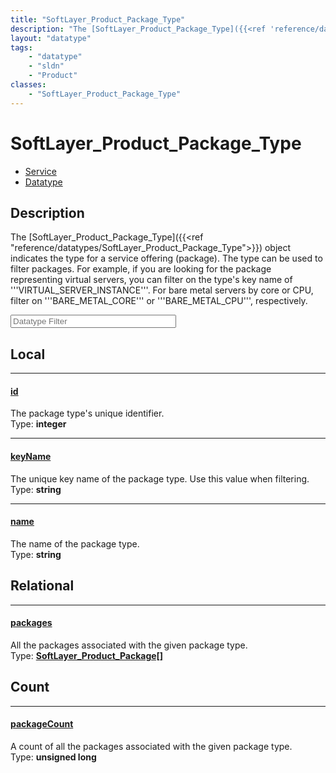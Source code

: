 ```yaml
---
title: "SoftLayer_Product_Package_Type"
description: "The [SoftLayer_Product_Package_Type]({{<ref 'reference/datatypes/SoftLayer_Product_Package_Type'>}}) object indicates th... "
layout: "datatype"
tags:
    - "datatype"
    - "sldn"
    - "Product"
classes:
    - "SoftLayer_Product_Package_Type"
---
```


# SoftLayer_Product_Package_Type
<div id='service-datatype'>
    <ul id='sldn-reference-tabs'>
    <li id='service'> <a href='/reference/services/SoftLayer_Product_Package_Type' >Service</a></li>    <li id='datatype'> <a href='/reference/datatypes/SoftLayer_Product_Package_Type' >Datatype</a></li>
    </ul>
</div>

## Description 
The [SoftLayer_Product_Package_Type]({{<ref "reference/datatypes/SoftLayer_Product_Package_Type">}}) object indicates the type for a service offering (package). The type can be used to filter packages. For example, if you are looking for the package representing virtual servers, you can filter on the type's key name of '''VIRTUAL_SERVER_INSTANCE'''. For bare metal servers by core or CPU, filter on '''BARE_METAL_CORE''' or '''BARE_METAL_CPU''', respectively. 





<!-- Filer BEGIN -->
<div class="view-filters">
        <div class="clearfix">
            <div class="search-input-box">
                <input placeholder="Datatype Filter" onkeyup="titleSearch(inputId='prop-input', divId='properties', elementClass='prop-row')" 
                    type="text" id="prop-input" value="" size="30" maxlength="128" class="form-text">
            </div>
        </div>
</div>
<!-- Filer END -->

<div id="properties" class="content">
<div id="localProperties" class="prop-content" >

## Local
<div class="prop-row">

-----
[id]: #id
#### [id]
The package type's unique identifier.  
<span class="type-label">Type: </span>**integer**


</div>
<div class="prop-row">

-----
[keyName]: #keyname
#### [keyName]
The unique key name of the package type. Use this value when filtering.  
<span class="type-label">Type: </span>**string**


</div>
<div class="prop-row">

-----
[name]: #name
#### [name]
The name of the package type.  
<span class="type-label">Type: </span>**string**


</div>
</div>
<!-- LOCAL PROPERTY END -->

<div id="relationalProperties"  class="prop-content" >

## Relational
<div class="prop-row">

-----
[packages]: #packages
#### [packages]
All the packages associated with the given package type.  
<span class="type-label">Type: </span>**<a href='/reference/datatypes/SoftLayer_Product_Package'>SoftLayer_Product_Package[] </a>**


</div>

## Count
<div class="prop-row">

-----
[packageCount]: #packagecount
#### [packageCount]
A count of all the packages associated with the given package type.   
<span class="type-label">Type: </span>**unsigned long**


</div>
</div>


